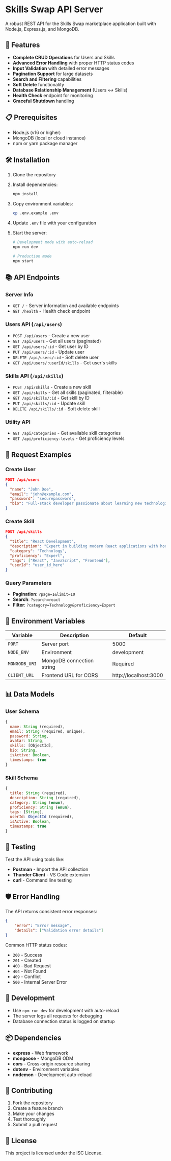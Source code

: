 # Skills Swap API Server

A robust REST API for the Skills Swap marketplace application built with Node.js, Express.js, and MongoDB.

## 🚀 Features

-   **Complete CRUD Operations** for Users and Skills
-   **Advanced Error Handling** with proper HTTP status codes
-   **Input Validation** with detailed error messages
-   **Pagination Support** for large datasets
-   **Search and Filtering** capabilities
-   **Soft Delete** functionality
-   **Database Relationship Management** (Users ↔ Skills)
-   **Health Check** endpoint for monitoring
-   **Graceful Shutdown** handling

## 📋 Prerequisites

-   Node.js (v16 or higher)
-   MongoDB (local or cloud instance)
-   npm or yarn package manager

## 🛠️ Installation

1. Clone the repository
2. Install dependencies:
    ```bash
    npm install
    ```
3. Copy environment variables:
    ```bash
    cp .env.example .env
    ```
4. Update `.env` file with your configuration
5. Start the server:

    ```bash
    # Development mode with auto-reload
    npm run dev

    # Production mode
    npm start
    ```

## 📚 API Endpoints

### Server Info

-   `GET /` - Server information and available endpoints
-   `GET /health` - Health check endpoint

### Users API (`/api/users`)

-   `POST /api/users` - Create a new user
-   `GET /api/users` - Get all users (paginated)
-   `GET /api/users/:id` - Get user by ID
-   `PUT /api/users/:id` - Update user
-   `DELETE /api/users/:id` - Soft delete user
-   `GET /api/users/:userId/skills` - Get user's skills

### Skills API (`/api/skills`)

-   `POST /api/skills` - Create a new skill
-   `GET /api/skills` - Get all skills (paginated, filterable)
-   `GET /api/skills/:id` - Get skill by ID
-   `PUT /api/skills/:id` - Update skill
-   `DELETE /api/skills/:id` - Soft delete skill

### Utility API

-   `GET /api/categories` - Get available skill categories
-   `GET /api/proficiency-levels` - Get proficiency levels

## 📝 Request Examples

### Create User

```json
POST /api/users
{
  "name": "John Doe",
  "email": "john@example.com",
  "password": "securepassword",
  "bio": "Full-stack developer passionate about learning new technologies"
}
```

### Create Skill

```json
POST /api/skills
{
  "title": "React Development",
  "description": "Expert in building modern React applications with hooks and context",
  "category": "Technology",
  "proficiency": "Expert",
  "tags": ["React", "JavaScript", "Frontend"],
  "userId": "user_id_here"
}
```

### Query Parameters

-   **Pagination**: `?page=1&limit=10`
-   **Search**: `?search=react`
-   **Filter**: `?category=Technology&proficiency=Expert`

## 🔧 Environment Variables

| Variable      | Description               | Default               |
| ------------- | ------------------------- | --------------------- |
| `PORT`        | Server port               | 5000                  |
| `NODE_ENV`    | Environment               | development           |
| `MONGODB_URI` | MongoDB connection string | Required              |
| `CLIENT_URL`  | Frontend URL for CORS     | http://localhost:3000 |

## 📊 Data Models

### User Schema

```javascript
{
  name: String (required),
  email: String (required, unique),
  password: String,
  avatar: String,
  skills: [ObjectId],
  bio: String,
  isActive: Boolean,
  timestamps: true
}
```

### Skill Schema

```javascript
{
  title: String (required),
  description: String (required),
  category: String (enum),
  proficiency: String (enum),
  tags: [String],
  userId: ObjectId (required),
  isActive: Boolean,
  timestamps: true
}
```

## 🧪 Testing

Test the API using tools like:

-   **Postman** - Import the API collection
-   **Thunder Client** - VS Code extension
-   **curl** - Command line testing

## 🛡️ Error Handling

The API returns consistent error responses:

```json
{
    "error": "Error message",
    "details": ["Validation error details"]
}
```

Common HTTP status codes:

-   `200` - Success
-   `201` - Created
-   `400` - Bad Request
-   `404` - Not Found
-   `409` - Conflict
-   `500` - Internal Server Error

## 🔄 Development

-   Use `npm run dev` for development with auto-reload
-   The server logs all requests for debugging
-   Database connection status is logged on startup

## 📦 Dependencies

-   **express** - Web framework
-   **mongoose** - MongoDB ODM
-   **cors** - Cross-origin resource sharing
-   **dotenv** - Environment variables
-   **nodemon** - Development auto-reload

## 🤝 Contributing

1. Fork the repository
2. Create a feature branch
3. Make your changes
4. Test thoroughly
5. Submit a pull request

## 📄 License

This project is licensed under the ISC License.
